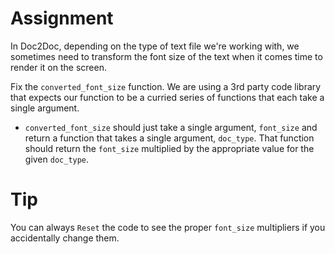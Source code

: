 # Assignment

In Doc2Doc, depending on the type of text file we're working with, we sometimes need to transform the font size of the text when it comes time to render it on the screen.

Fix the `converted_font_size` function. We are using a 3rd party code library that expects our function to be a curried series of functions that each take a single argument.

*   `converted_font_size` should just take a single argument, `font_size` and return a function that takes a single argument, `doc_type`. That function should return the `font_size` multiplied by the appropriate value for the given `doc_type`.

# Tip

You can always `Reset` the code to see the proper `font_size` multipliers if you accidentally change them.
